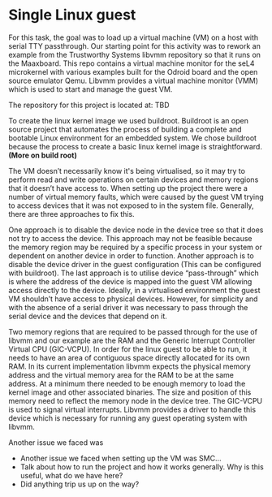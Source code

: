 # Single Linux guest 

For this task, the goal was to load up a virtual machine (VM) on a host with serial TTY passthrough. Our starting point for this activity was to rework an example from the Trustworthy Systems libvmm repository so that it runs on the Maaxboard. This repo contains a virtual machine monitor for the seL4 microkernel with various examples built for the Odroid board and the open source emulator Qemu. Libvmm provides a virtual machine monitor (VMM) which is used to start and manage the guest VM. 

The repository for this project is located at: TBD

To create the linux kernel image we used buildroot. Buildroot is an open source project that automates the process of building a complete and bootable Linux environment for an embedded system. We chose buildroot because the process to create a basic linux kernel image is straightforward. **(More on build root)**

The VM doesn’t necessarily know it's being virtualised, so it may try to perform read and write operations on certain devices and memory regions that it doesn’t have access to. When setting up the project there were a number of virtual memory faults, which were caused by the guest VM trying to access devices that it was not exposed to in the system file. Generally, there are three approaches to fix this.

One approach is to disable the device node in the device tree so that it does not try to access the device. This approach may not be feasible because the memory region may be required by a specific process in your system or dependent on another device in order to function. Another approach is to disable the device driver in the guest configuration (This can be configured with buildroot). The last approach is to utilise device “pass-through” which is where the address of the device is mapped into the guest VM allowing access directly to the device. Ideally, in a virtualised environment the guest VM shouldn’t have access to physical devices. However, for simplicity and with the absence of a serial driver it was necessary to pass through the serial device and the devices that depend on it. 

Two memory regions that are required to be passed through for the use of libvmm and our example are the RAM and the Generic Interrupt Controller Virtual CPU (GIC-VCPU). In order for the linux guest to be able to run, it needs to have an area of contiguous space directly allocated for its own RAM. In its current implementation libvmm expects the physical memory address and the virtual memory area for the RAM to be at the same address. At a minimum there needed to be enough memory to load the kernel image and other associated binaries. The size and position of this memory need to reflect the memory node in the device tree. The GIC-VCPU is used to signal virtual interrupts. Libvmm provides a driver to handle this device which is necessary for running any guest operating system with libvmm.

Another issue we faced was  

* Another issue we faced when setting up the VM was SMC…
* Talk about how to run the project and how it works generally. Why is this useful, what do we have here?
* Did anything trip us up on the way?

